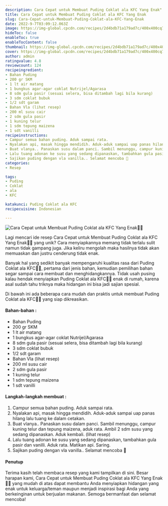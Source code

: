```yaml
---
description: Cara Cepat untuk Membuat Puding Coklat ala KFC Yang Enak"
title: Cara Cepat untuk Membuat Puding Coklat ala KFC Yang Enak
slug: Cara-Cepat-untuk-Membuat-Puding-Coklat-ala-KFC-Yang-Enak
date: 2022-9-7T03:09:12.063Z
image: https://img-global.cpcdn.com/recipes/2d4bdb71a179ad7c/400x400cq70/photo.jpg
hideToc: false
enableToc: true
enableTocContent: false
thumbnail: https://img-global.cpcdn.com/recipes/2d4bdb71a179ad7c/400x400cq70/photo.jpg
cover: https://img-global.cpcdn.com/recipes/2d4bdb71a179ad7c/400x400cq70/photo.jpg
author: admin
ratingvalue: 4.8
reviewcount: 124
recipeingredient:
- Bahan Puding
- 200 gr SKM
- 1 lt air matang
- 1 bungkus agar-agar coklat Nutrijel/Agarasa
- 8 sdm gula pasir (sesuai selera, bisa ditambah lagi bila kurang)
- 3 sdm coklat bubuk
- 1/2 sdt garam
- Bahan Vla (lihat resep)
- 200 ml susu cair
- 2 sdm gula pasir
- 1 kuning telur
- 1 sdm tepung maizena
- 1 sdt vanilli
recipeinstructions:
- Campur semua bahan puding. Aduk sampai rata.
- Nyalakan api, masak hingga mendidih. Aduk-aduk sampai uap panas hilang lalu tuang ke dalam cetakan.
- Buat vlanya.. Panaskan susu dalam panci. Sambil menunggu, campur kuning telur dan tepung maizena, aduk rata. Ambil 2 sdm susu yang sedang dipanaskan. Aduk kembali. (lihat resep)
- Lalu tuang adonan ke susu yang sedang dipanaskan, tambahkan gula pasir dan vanilli. Aduk rata. Matikan api. Saring.
- Sajikan puding dengan vla vanilla.. Selamat mencoba 🤗
categories:
- Resep

tags:
- Puding
- Coklat
- ala
- KFC

katakunci: Puding Coklat ala KFC
recipecuisine: Indonesian

---
```


![Cara Cepat untuk Membuat Puding Coklat ala KFC Yang Enak👩‍🍳](https://img-global.cpcdn.com/recipes/2d4bdb71a179ad7c/400x400cq70/photo.jpg)

Lagi mencari ide resep Cara Cepat untuk Membuat Puding Coklat ala KFC Yang Enak👩‍🍳 yang unik? Cara menyiapkannya memang tidak terlalu sulit namun tidak gampang juga. Jika keliru mengolah maka hasilnya tidak akan memuaskan dan justru cenderung tidak enak.

Banyak hal yang sedikit banyak mempengaruhi kualitas rasa dari Puding Coklat ala KFC👩‍🍳, pertama dari jenis bahan, kemudian pemilihan bahan segar sampai cara membuat dan menghidangkannya. Tidak usah pusing kalau hendak menyiapkan Puding Coklat ala KFC👩‍🍳 enak di rumah, karena asal sudah tahu triknya maka hidangan ini bisa jadi sajian spesial.

Di bawah ini ada beberapa cara mudah dan praktis untuk membuat Puding Coklat ala KFC👩‍🍳 yang siap dikreasikan.

<!--inarticleads1-->

#### Bahan-bahan :

- Bahan Puding
- 200 gr SKM
- 1 lt air matang
- 1 bungkus agar-agar coklat Nutrijel/Agarasa
- 8 sdm gula pasir (sesuai selera, bisa ditambah lagi bila kurang)
- 3 sdm coklat bubuk
- 1/2 sdt garam
- Bahan Vla (lihat resep)
- 200 ml susu cair
- 2 sdm gula pasir
- 1 kuning telur
- 1 sdm tepung maizena
- 1 sdt vanilli

<!--inarticleads2-->

#### Langkah-langkah membuat :

1. Campur semua bahan puding. Aduk sampai rata.
1. Nyalakan api, masak hingga mendidih. Aduk-aduk sampai uap panas hilang lalu tuang ke dalam cetakan.
1. Buat vlanya.. Panaskan susu dalam panci. Sambil menunggu, campur kuning telur dan tepung maizena, aduk rata. Ambil 2 sdm susu yang sedang dipanaskan. Aduk kembali. (lihat resep)
1. Lalu tuang adonan ke susu yang sedang dipanaskan, tambahkan gula pasir dan vanilli. Aduk rata. Matikan api. Saring.
1. Sajikan puding dengan vla vanilla.. Selamat mencoba 🤗

#### Penutup

Terima kasih telah membaca resep yang kami tampilkan di sini. Besar harapan kami, Cara Cepat untuk Membuat Puding Coklat ala KFC Yang Enak👩‍🍳 yang mudah di atas dapat membantu Anda menyiapkan hidangan yang enak untuk keluarga/teman maupun menjadi inspirasi bagi Anda yang berkeinginan untuk berjualan makanan. Semoga bermanfaat dan selamat mencoba!